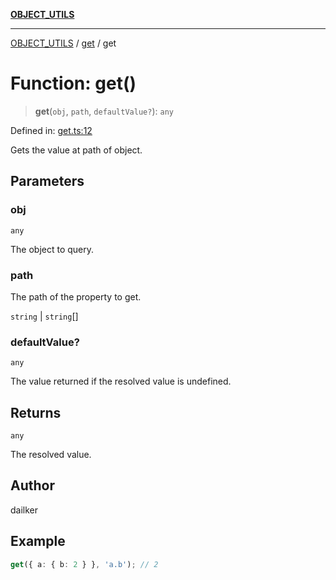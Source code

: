 [**OBJECT_UTILS**](../../README.md)

***

[OBJECT_UTILS](../../README.md) / [get](../README.md) / get

# Function: get()

> **get**(`obj`, `path`, `defaultValue?`): `any`

Defined in: [get.ts:12](https://github.com/dailker/everyutil/blob/ed6336a7c6553ed095d55eb280ece446462248a8/src/object/get.ts#L12)

Gets the value at path of object.

## Parameters

### obj

`any`

The object to query.

### path

The path of the property to get.

`string` | `string`[]

### defaultValue?

`any`

The value returned if the resolved value is undefined.

## Returns

`any`

The resolved value.

## Author

dailker

## Example

```ts
get({ a: { b: 2 } }, 'a.b'); // 2
```
